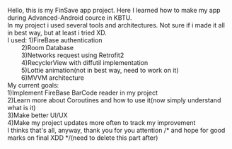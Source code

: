 Hello, this is my FinSave app project. Here I learned how to make my app during Advanced-Android cource in KBTU.<br />
In my project i used several tools and architectures. Not sure if i made it all in best way, but at least i tried XD.<br />
I used: 1)FireBase authentication<br />
$~~~~~~~~$2)Room Database<br />
$~~~~~~~~$3)Networks request using Retrofit2<br />
$~~~~~~~~$4)RecyclerView with diffutil implementation<br />
$~~~~~~~~$5)Lottie animation(not in best way, need to work on it)<br />
$~~~~~~~~$6)MVVM architecture<br />
My current goals:<br />
        1)Implement FireBase BarCode reader in my project<br />
        2)Learn more about Coroutines and how to use it(now simply understand what is it)<br />
        3)Make better UI/UX<br />
        4)Make my project updates more often to track my improvement<br />
I thinks that's all, anyway, thank you for you attention  /* and hope for good marks on final XDD */(need to delete this part after) <br />
